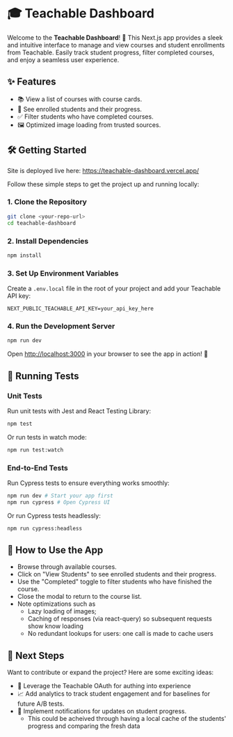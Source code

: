 # 🎓 Teachable Dashboard

Welcome to the **Teachable Dashboard**! 🚀 This Next.js app provides a sleek and intuitive interface to manage and view courses and student enrollments from Teachable. Easily track student progress, filter completed courses, and enjoy a seamless user experience.

## ✨ Features

- 📚 View a list of courses with course cards.
- 👥 See enrolled students and their progress.
- ✅ Filter students who have completed courses.
- 🖼️ Optimized image loading from trusted sources.

## 🛠️ Getting Started

Site is deployed live here:
https://teachable-dashboard.vercel.app/

Follow these simple steps to get the project up and running locally:

### 1. Clone the Repository

```bash
git clone <your-repo-url>
cd teachable-dashboard
```

### 2. Install Dependencies

```bash
npm install
```

### 3. Set Up Environment Variables

Create a `.env.local` file in the root of your project and add your Teachable API key:

```env
NEXT_PUBLIC_TEACHABLE_API_KEY=your_api_key_here
```

### 4. Run the Development Server

```bash
npm run dev
```

Open [http://localhost:3000](http://localhost:3000) in your browser to see the app in action! 🎉

## 🧪 Running Tests

### Unit Tests

Run unit tests with Jest and React Testing Library:

```bash
npm test
```

Or run tests in watch mode:

```bash
npm run test:watch
```

### End-to-End Tests

Run Cypress tests to ensure everything works smoothly:

```bash
npm run dev # Start your app first
npm run cypress # Open Cypress UI
```

Or run Cypress tests headlessly:

```bash
npm run cypress:headless
```

## 🚀 How to Use the App

- Browse through available courses.
- Click on "View Students" to see enrolled students and their progress.
- Use the "Completed" toggle to filter students who have finished the course.
- Close the modal to return to the course list.
- Note optimizations such as
  - Lazy loading of images;
  - Caching of responses (via react-query) so subsequent requests show know loading
  - No redundant lookups for users: one call is made to cache users

## 🌟 Next Steps

Want to contribute or expand the project? Here are some exciting ideas:

- 🔐 Leverage the Teachable OAuth for authing into experience
- 📈 Add analytics to track student engagement and for baselines for future A/B tests.
- 🔔 Implement notifications for updates on student progress.
  - This could be acheived through having a local cache of the students' progress and comparing the fresh data

